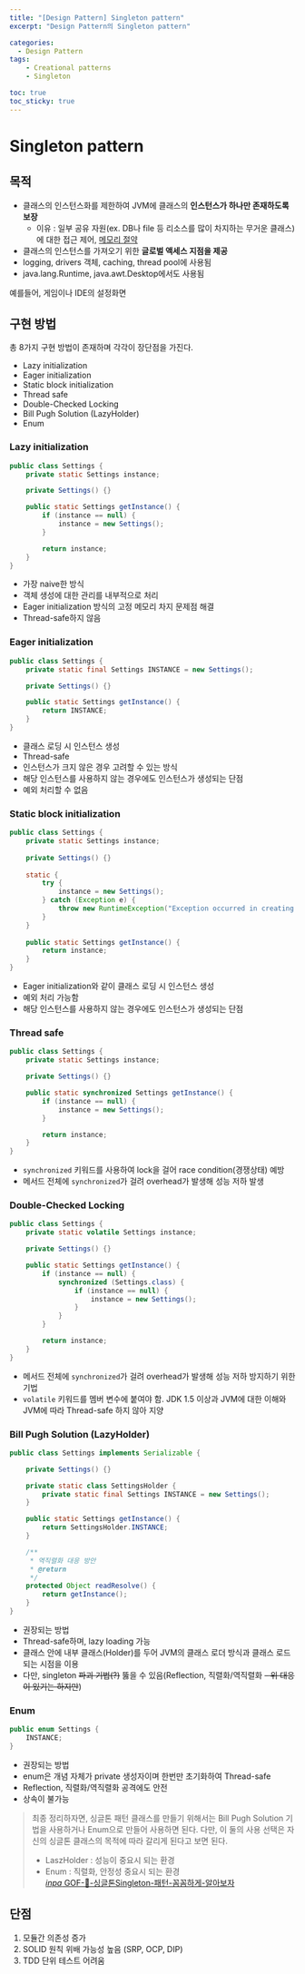 ```yaml
---
title: "[Design Pattern] Singleton pattern"
excerpt: "Design Pattern의 Singleton pattern"

categories:
  - Design Pattern
tags:
    - Creational patterns
    - Singleton

toc: true
toc_sticky: true
---
```


# Singleton pattern
## 목적
- 클래스의 인스턴스화를 제한하여 JVM에 클래스의 __인스턴스가 하나만 존재하도록 보장__
  - 이유 : 일부 공유 자원(ex. DB나 file 등 리소스를 많이 차지하는 무거운 클래스)에 대한 접근 제어, <u>메모리 절약</u>
- 클래스의 인스턴스를 가져오기 위한 __글로벌 액세스 지점을 제공__
- logging, drivers 객체, caching, thread pool에 사용됨
- java.lang.Runtime, java.awt.Desktop에서도 사용됨

예를들어, 게임이나 IDE의 설정화면

## 구현 방법

총 8가지 구현 방법이 존재하며 각각이 장단점을 가진다.

- Lazy initialization
- Eager initialization
- Static block initialization
- Thread safe
- Double-Checked Locking
- Bill Pugh Solution (LazyHolder)
- Enum

### Lazy initialization
```java
public class Settings {
    private static Settings instance;

    private Settings() {}

    public static Settings getInstance() {
        if (instance == null) {
            instance = new Settings();
        }

        return instance;
    }
}
```
- 가장 naive한 방식
- 객체 생성에 대한 관리를 내부적으로 처리
- Eager initialization 방식의 고정 메모리 차지 문제점 해결
- Thread-safe하지 않음

### Eager initialization
```java
public class Settings {
    private static final Settings INSTANCE = new Settings();

    private Settings() {}

    public static Settings getInstance() {
        return INSTANCE;
    }
}
```
- 클래스 로딩 시 인스턴스 생성
- Thread-safe
- 인스턴스가 크지 않은 경우 고려할 수 있는 방식
- 해당 인스턴스를 사용하지 않는 경우에도 인스턴스가 생성되는 단점
- 예외 처리할 수 없음

### Static block initialization
```java
public class Settings {
    private static Settings instance;
    
    private Settings() {}
    
    static {
        try {
            instance = new Settings();
        } catch (Exception e) {
            throw new RuntimeException("Exception occurred in creating singleton instance");
        }
    }
    
    public static Settings getInstance() {
        return instance;
    }
}
```
- Eager initialization와 같이 클래스 로딩 시 인스턴스 생성
- 예외 처리 가능함
- 해당 인스턴스를 사용하지 않는 경우에도 인스턴스가 생성되는 단점

### Thread safe
```java
public class Settings {
    private static Settings instance;

    private Settings() {}

    public static synchronized Settings getInstance() {
        if (instance == null) {
            instance = new Settings();
        }

        return instance;
    }
}

```
- `synchronized` 키워드를 사용하여 lock을 걸어 race condition(경쟁상태) 예방
- 메서드 전체에 `synchronized`가 걸려 overhead가 발생해 성능 저하 발생

### Double-Checked Locking
```java
public class Settings {
    private static volatile Settings instance;

    private Settings() {}

    public static Settings getInstance() {
        if (instance == null) {
            synchronized (Settings.class) {
                if (instance == null) {
                    instance = new Settings();
                }
            }
        }

        return instance;
    }
}
```
- 메서드 전체에 `synchronized`가 걸려 overhead가 발생해 성능 저하 방지하기 위한 기법
- `volatile` 키워드를 멤버 변수에 붙여야 함. JDK 1.5 이상과 JVM에 대한 이해와 JVM에 따라 Thread-safe 하지 않아 지양

### Bill Pugh Solution (LazyHolder)
```java
public class Settings implements Serializable {

    private Settings() {}

    private static class SettingsHolder {
        private static final Settings INSTANCE = new Settings();
    }

    public static Settings getInstance() {
        return SettingsHolder.INSTANCE;
    }

    /**
     * 역직렬화 대응 방안
     * @return
     */
    protected Object readResolve() {
        return getInstance();
    }
}
```
- 권장되는 방법
- Thread-safe하며, lazy loading 가능
- 클래스 안에 내부 클래스(Holder)를 두어 JVM의 클래스 로더 방식과 클래스 로드되는 시점을 이용
- 다만, singleton ~~파괴 기법(?)~~ 뚫을 수 있음(Reflection, 직렬화/역직렬화 ~~- 위 대응이 있기는 하지만~~)

### Enum
```java
public enum Settings {
    INSTANCE;
}
```
- 권장되는 방법
- enum은 개념 자체가 private 생성자이며 한번만 초기화하여 Thread-safe
- Reflection, 직렬화/역직렬화 공격에도 안전
- 상속이 불가능

> 최종 정리하자면, 싱글톤 패턴 클래스를 만들기 위해서는 Bill Pugh Solution 기법을 사용하거나 Enum으로 만들어 사용하면 된다.
> 다만, 이 둘의 사용 선택은 자신의 싱글톤 클래스의 목적에 따라 갈리게 된다고 보면 된다.
> - LaszHolder : 성능이 중요시 되는 환경
> - Enum : 직렬화, 안정성 중요시 되는 환경
> <br> [<cite>inpa</cite> GOF-💠-싱글톤Singleton-패턴-꼼꼼하게-알아보자](https://inpa.tistory.com/entry/GOF-%F0%9F%92%A0-%EC%8B%B1%EA%B8%80%ED%86%A4Singleton-%ED%8C%A8%ED%84%B4-%EA%BC%BC%EA%BC%BC%ED%95%98%EA%B2%8C-%EC%95%8C%EC%95%84%EB%B3%B4%EC%9E%90)

## 단점
1. 모듈간 의존성 증가
2. SOLID 원칙 위배 가능성 높음 (SRP, OCP, DIP)
3. TDD 단위 테스트 어려움

